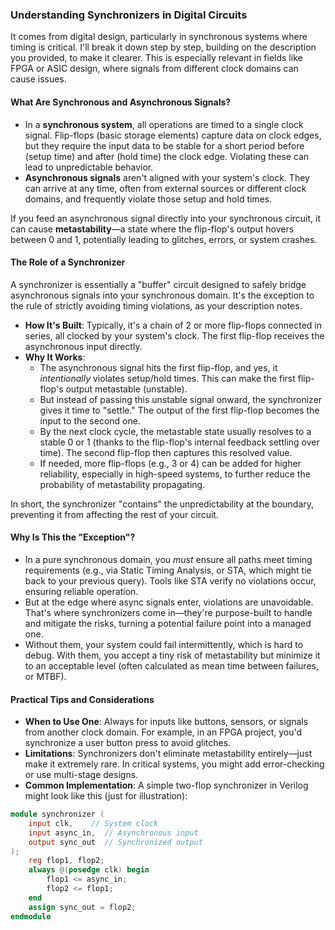 ### Understanding Synchronizers in Digital Circuits

It comes from digital design, particularly in synchronous systems where timing is critical. I'll break it down step by step, building on the description you provided, to make it clearer. This is especially relevant in fields like FPGA or ASIC design, where signals from different clock domains can cause issues.

#### What Are Synchronous and Asynchronous Signals?
- In a **synchronous system**, all operations are timed to a single clock signal. Flip-flops (basic storage elements) capture data on clock edges, but they require the input data to be stable for a short period before (setup time) and after (hold time) the clock edge. Violating these can lead to unpredictable behavior.
- **Asynchronous signals** aren't aligned with your system's clock. They can arrive at any time, often from external sources or different clock domains, and frequently violate those setup and hold times.

If you feed an asynchronous signal directly into your synchronous circuit, it can cause **metastability**—a state where the flip-flop's output hovers between 0 and 1, potentially leading to glitches, errors, or system crashes.

#### The Role of a Synchronizer
A synchronizer is essentially a "buffer" circuit designed to safely bridge asynchronous signals into your synchronous domain. It's the exception to the rule of strictly avoiding timing violations, as your description notes.

- **How It's Built**: Typically, it's a chain of 2 or more flip-flops connected in series, all clocked by your system's clock. The first flip-flop receives the asynchronous input directly.
- **Why It Works**:
  - The asynchronous signal hits the first flip-flop, and yes, it *intentionally* violates setup/hold times. This can make the first flip-flop's output metastable (unstable).
  - But instead of passing this unstable signal onward, the synchronizer gives it time to "settle." The output of the first flip-flop becomes the input to the second one.
  - By the next clock cycle, the metastable state usually resolves to a stable 0 or 1 (thanks to the flip-flop's internal feedback settling over time). The second flip-flop then captures this resolved value.
  - If needed, more flip-flops (e.g., 3 or 4) can be added for higher reliability, especially in high-speed systems, to further reduce the probability of metastability propagating.

In short, the synchronizer "contains" the unpredictability at the boundary, preventing it from affecting the rest of your circuit.

#### Why Is This the "Exception"?
- In a pure synchronous domain, you *must* ensure all paths meet timing requirements (e.g., via Static Timing Analysis, or STA, which might tie back to your previous query). Tools like STA verify no violations occur, ensuring reliable operation.
- But at the edge where async signals enter, violations are unavoidable. That's where synchronizers come in—they're purpose-built to handle and mitigate the risks, turning a potential failure point into a managed one.
- Without them, your system could fail intermittently, which is hard to debug. With them, you accept a tiny risk of metastability but minimize it to an acceptable level (often calculated as mean time between failures, or MTBF).

#### Practical Tips and Considerations
- **When to Use One**: Always for inputs like buttons, sensors, or signals from another clock domain. For example, in an FPGA project, you'd synchronize a user button press to avoid glitches.
- **Limitations**: Synchronizers don't eliminate metastability entirely—just make it extremely rare. In critical systems, you might add error-checking or use multi-stage designs.
- **Common Implementation**: A simple two-flop synchronizer in Verilog might look like this (just for illustration):

```verilog
module synchronizer (
    input clk,    // System clock
    input async_in,  // Asynchronous input
    output sync_out  // Synchronized output
);
    reg flop1, flop2;
    always @(posedge clk) begin
        flop1 <= async_in;
        flop2 <= flop1;
    end
    assign sync_out = flop2;
endmodule
```

